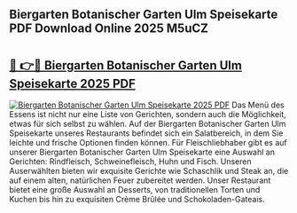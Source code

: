 ## Biergarten Botanischer Garten Ulm Speisekarte PDF Download Online 2025 M5uCZ

# <h2><a href="http://gc8vdw3.nevu.top/?p=Biergarten+Botanischer+Garten+Ulm+Speisekarte">🔗 👉🔴 Biergarten Botanischer Garten Ulm Speisekarte 2025 PDF</a></h2>

[![Biergarten Botanischer Garten Ulm Speisekarte 2025 PDF](https://i.imgur.com/dBaPXMq.png)](http://gc8vdw3.nevu.top/?p=Biergarten+Botanischer+Garten+Ulm+Speisekarte)
Das Menü des Essens ist nicht nur eine Liste von Gerichten, sondern auch die Möglichkeit, etwas für sich selbst zu wählen. Auf der Biergarten Botanischer Garten Ulm Speisekarte unseres Restaurants befindet sich ein Salatbereich, in dem Sie leichte und frische Optionen finden können. Für Fleischliebhaber gibt es auf unserer Biergarten Botanischer Garten Ulm Speisekarte eine Auswahl an Gerichten: Rindfleisch, Schweinefleisch, Huhn und Fisch. Unseren Auserwählten bieten wir exquisite Gerichte wie Schaschlik und Steak an, die auf einem alten, natürlichen Feuer zubereitet werden. Unser Restaurant bietet eine große Auswahl an Desserts, von traditionellen Torten und Kuchen bis hin zu exquisiten Crème Brûlée und Schokoladen-Gateais.

